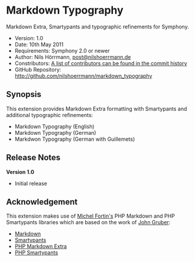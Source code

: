 # Markdown Typography #

Markdown Extra, Smartypants and typographic refinements for Symphony.

- Version: 1.0
- Date: 10th May 2011
- Requirements: Symphony 2.0 or newer
- Author: Nils Hörrmann, post@nilshoerrmann.de
- Constributors: [A list of contributors can be found in the commit history](http://github.com/nilshoerrmann/markdown_typography/commits/master)
- GitHub Repository: <http://github.com/nilshoerrmann/markdown_typography>

## Synopsis

This extension provides Markdown Extra formatting with Smartypants and additional typographic refinements:

- Markdown Typography (English)
- Markdown Typography (German)
- Markdwon Typography (German with Guillemets)

## Release Notes

**Version 1.0** 

- Initial release

## Acknowledgement

This extension makes use of [Michel Fortin's](http://michelf.com/) PHP Markdown and PHP Smartypants libraries which are based on the work of [John Gruber](http://daringfireball.net/):

- [Markdown](http://daringfireball.net/projects/markdown/)
- [Smartypants](http://daringfireball.net/projects/smartypants/)
- [PHP Markdown Extra](http://michelf.com/projects/php-markdown/)
- [PHP Smartypants](http://michelf.com/projects/php-smartypants/)
